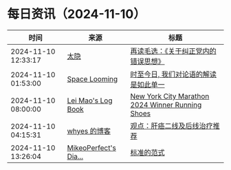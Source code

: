 ﻿# 每日资讯（2024-11-10）

|时间|来源|标题|
|---|---|---|
|2024-11-10 12:33:17|[太隐](https://wangyurui.com/feed.xml)|[再读毛选：《关于纠正党内的错误思想》](https://wangyurui.com/posts/zai-du-mao-xuan-guan-yu-jiu-zheng-dang-nei-de-cu-f44ec7a2)|
|2024-11-10 01:53:00|[Space Looming](http://yibie.github.io/index.xml)|[时至今日, 我们对论语的解读是如此单一](https://www.gtdstudy.com/posts/our-interpretation-of-the-analects-remains-so-one-dimensional/)|
|2024-11-10 08:00:00|[Lei Mao's Log Book](https://leimao.github.io/atom.xml)|[New York City Marathon 2024 Winner Running Shoes](https://leimao.github.io/blog/New-York-City-Marathon-2024-Winner-Running-Shoes/)|
|2024-11-10 04:15:31|[whyes 的博客](https://whyes.org/feed.xml)|[观点：肝癌二线及后线治疗推荐](http://whyes.org/2024/hcc-2l-tx)|
|2024-11-10 13:26:04|[MikeoPerfect's Dia...](http://blog.mikeoperfect.com/atom.xml)|[标准的范式](https://blog.mikeoperfect.com/posts/53317/)|
